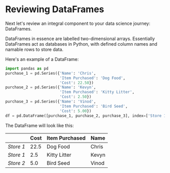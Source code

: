 # Reviewing DataFrames

Next let's review an integral component to your data science journey: DataFrames. 

DataFrames in essence are labelled two-dimensional arrays. Essentially DataFrames act as databases in Python, with defined column names and namable rows to store data.

Here's an example of a DataFrame:

```python
import pandas as pd
purchase_1 = pd.Series({'Name': 'Chris',
                        'Item Purchased': 'Dog Food',
                        'Cost': 22.50})
purchase_2 = pd.Series({'Name': 'Kevyn',
                        'Item Purchased': 'Kitty Litter',
                        'Cost': 2.50})
purchase_3 = pd.Series({'Name': 'Vinod',
                        'Item Purchased': 'Bird Seed',
                        'Cost': 5.00})
df = pd.DataFrame([purchase_1, purchase_2, purchase_3], index=['Store 1', 'Store 1', 'Store 2'])
```



The DataFrame will look like this:

|           | Cost | Item Purchased | Name  |
| --------- | ---- | -------------- | ----- |
| *Store 1* | 22.5 | Dog Food       | Chris |
| *Store 1* | 2.5  | Kitty Litter   | Kevyn |
| *Store 2* | 5.0  | Bird Seed      | Vinod |

